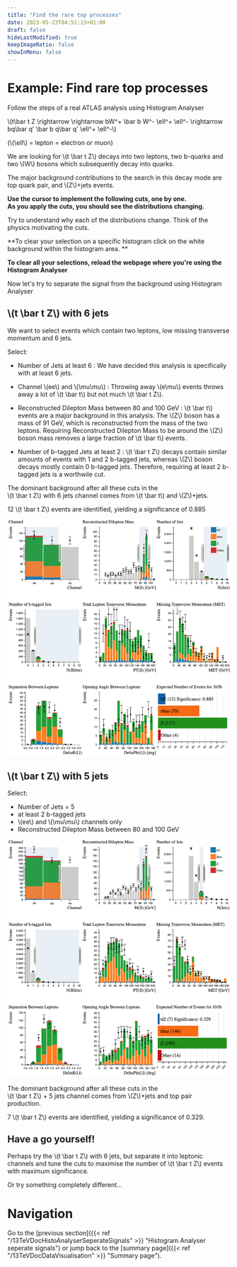 ```yaml
---
title: "Find the rare top processes"
date: 2023-05-23T04:51:13+01:00
draft: false
hideLastModified: true
keepImageRatio: false
showInMenu: false
---
```


# Example: Find rare top processes

Follow the steps of a real ATLAS analysis using Histogram Analyser

\\(t\bar t Z \rightarrow \rightarrow bW^+ \bar b W^- \ell^+ \ell^- \rightarrow bq\bar q' \bar b q\bar q' \ell^+ \ell^-\\)

(\\(\ell\\) = lepton = electron or muon)

We are looking for \\(t \bar t Z\\) decays into two leptons, two b-quarks and two \\(W\\) bosons which subsequently decay into quarks.

The major background contributions to the search in this decay mode are top quark pair, and \\(Z\\)+jets events.


**Use the cursor to implement the following cuts, one by one.  
As you apply the cuts, you should see the distributions changing.**

Try to understand why each of the distributions change.  Think of the physics motivating the cuts.

**To clear your selection on a specific histogram click on the white background within the histogram area. **

**To clear all your selections, reload the webpage where you're using the Histogram Analyser**

Now let's try to separate the signal from the background using Histogram Analyser

## \\(t \bar t Z\\) with 6 jets

We want to select events which contain two leptons, low missing transverse momentum and 6 jets.

Select:

* Number of Jets at least 6 : We have decided this analysis is specifically with at least 6 jets.

* Channel \\(ee\\) and \\(\mu\mu\\) : Throwing away \\(e\mu\\) events throws away a lot of \\(t \bar t\\) but not much \\(t \bar t Z\\).

* Reconstructed Dilepton Mass between 80 and 100 GeV : \\(t \bar t\\) events are a major background in this analysis.  The \\(Z\\) boson has a mass of 91 GeV, which is reconstructed from the mass of the two leptons.  Requiring Reconstructed Dilepton Mass to be around the \\(Z\\) boson mass removes a large fraction of \\(t \bar t\\) events.

* Number of b-tagged Jets at least 2 : \\(t \bar t Z\\) decays contain similar amounts of events with 1 and 2 b-tagged jets, whereas \\(Z\\) boson decays mostly contain 0 b-tagged jets. Therefore, requiring at least 2 b-tagged jets is a worthwile cut.

The dominant background after all these cuts in the  
\\(t \bar t Z\\) with 6 jets channel comes from \\(t \bar t\\) and \\(Z\\)+jets.

12 \\(t \bar t Z\\) events are identified, yielding a significance of 0.885

![](images/ttZ6jet.png)

## \\(t \bar t Z\\) with 5 jets

Select:

* Number of Jets = 5
* at least 2 b-tagged jets
* \\(ee\\) and \\(\mu\mu\\) channels only
* Reconstructed Dilepton Mass between 80 and 100 GeV

![](images/ttZ5jet.png)

The dominant background after all these cuts in the  
\\(t \bar t Z\\) + 5 jets channel comes from \\(Z\\)+jets and top pair  
production.

7 \\(t \bar t Z\\) events are identified, yielding a significance of 0.329.

## Have a go yourself!

Perhaps try the \\(t \bar t Z\\) with 6 jets, but separate it into leptonic channels and tune the cuts to maximise the number of \\(t \bar t Z\\) events with maximum significance.

Or try something completely different...

# Navigation

Go to the [previous section]({{< ref "/13TeVDocHistoAnalyserSeperateSignals" >}} "Histogram Analyser seperate signals") or jump back to the [summary page]({{< ref "/13TeVDocDataVisualisation" >}} "Summary page").